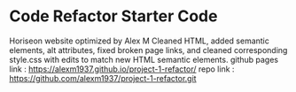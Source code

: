 # Code Refactor Starter Code
Horiseon website optimized by Alex M
Cleaned HTML, added semantic elements, alt attributes, fixed broken page links, and cleaned corresponding style.css with edits to match new HTML semantic elements. 
github pages link : https://alexm1937.github.io/project-1-refactor/
repo link : https://github.com/alexm1937/project-1-refactor.git
